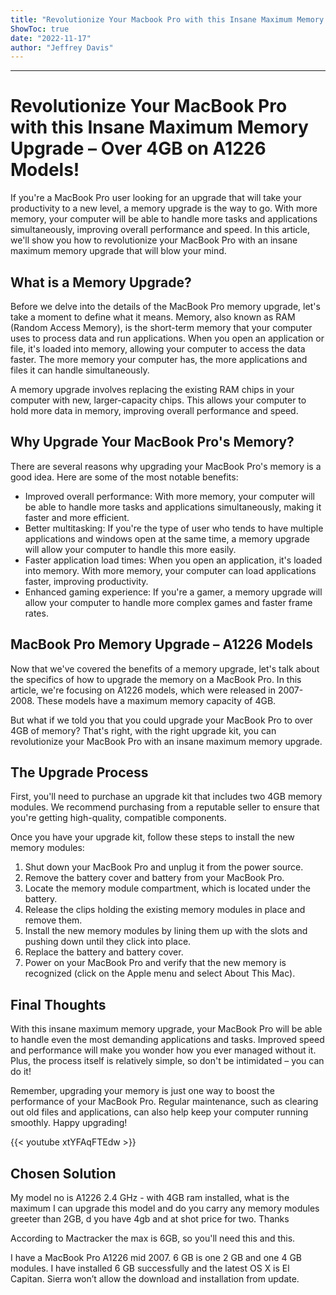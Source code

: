 ```yaml
---
title: "Revolutionize Your Macbook Pro with this Insane Maximum Memory Upgrade - Over 4Gb on A1226 Models!"
ShowToc: true 
date: "2022-11-17"
author: "Jeffrey Davis"
---
```

*****
# Revolutionize Your MacBook Pro with this Insane Maximum Memory Upgrade – Over 4GB on A1226 Models!

If you're a MacBook Pro user looking for an upgrade that will take your productivity to a new level, a memory upgrade is the way to go. With more memory, your computer will be able to handle more tasks and applications simultaneously, improving overall performance and speed. In this article, we'll show you how to revolutionize your MacBook Pro with an insane maximum memory upgrade that will blow your mind.

## What is a Memory Upgrade?

Before we delve into the details of the MacBook Pro memory upgrade, let's take a moment to define what it means. Memory, also known as RAM (Random Access Memory), is the short-term memory that your computer uses to process data and run applications. When you open an application or file, it's loaded into memory, allowing your computer to access the data faster. The more memory your computer has, the more applications and files it can handle simultaneously.

A memory upgrade involves replacing the existing RAM chips in your computer with new, larger-capacity chips. This allows your computer to hold more data in memory, improving overall performance and speed.

## Why Upgrade Your MacBook Pro's Memory?

There are several reasons why upgrading your MacBook Pro's memory is a good idea. Here are some of the most notable benefits:

- Improved overall performance: With more memory, your computer will be able to handle more tasks and applications simultaneously, making it faster and more efficient.
- Better multitasking: If you're the type of user who tends to have multiple applications and windows open at the same time, a memory upgrade will allow your computer to handle this more easily.
- Faster application load times: When you open an application, it's loaded into memory. With more memory, your computer can load applications faster, improving productivity.
- Enhanced gaming experience: If you're a gamer, a memory upgrade will allow your computer to handle more complex games and faster frame rates.

## MacBook Pro Memory Upgrade – A1226 Models

Now that we've covered the benefits of a memory upgrade, let's talk about the specifics of how to upgrade the memory on a MacBook Pro. In this article, we're focusing on A1226 models, which were released in 2007-2008. These models have a maximum memory capacity of 4GB.

But what if we told you that you could upgrade your MacBook Pro to over 4GB of memory? That's right, with the right upgrade kit, you can revolutionize your MacBook Pro with an insane maximum memory upgrade.

## The Upgrade Process

First, you'll need to purchase an upgrade kit that includes two 4GB memory modules. We recommend purchasing from a reputable seller to ensure that you're getting high-quality, compatible components.

Once you have your upgrade kit, follow these steps to install the new memory modules:

1. Shut down your MacBook Pro and unplug it from the power source.
2. Remove the battery cover and battery from your MacBook Pro.
3. Locate the memory module compartment, which is located under the battery.
4. Release the clips holding the existing memory modules in place and remove them.
5. Install the new memory modules by lining them up with the slots and pushing down until they click into place.
6. Replace the battery and battery cover.
7. Power on your MacBook Pro and verify that the new memory is recognized (click on the Apple menu and select About This Mac).

## Final Thoughts

With this insane maximum memory upgrade, your MacBook Pro will be able to handle even the most demanding applications and tasks. Improved speed and performance will make you wonder how you ever managed without it. Plus, the process itself is relatively simple, so don't be intimidated – you can do it!

Remember, upgrading your memory is just one way to boost the performance of your MacBook Pro. Regular maintenance, such as clearing out old files and applications, can also help keep your computer running smoothly. Happy upgrading!

{{< youtube xtYFAqFTEdw >}} 



## Chosen Solution
 My model no is A1226 2.4 GHz - with 4GB ram installed, what is the maximum I can upgrade this model and do you carry any memory modules greeter than 2GB, d you have 4gb  and at shot price for two.
Thanks

 According to Mactracker the max is 6GB, so you'll need this and this.

 I have a MacBook Pro A1226 mid 2007. 6 GB is one 2 GB and one 4 GB modules.
I have installed 6 GB successfully and the latest OS X is El Capitan.
Sierra won’t allow the download and installation from update.




